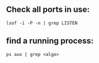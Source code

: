 ## Check all ports in use:
```
lsof -i -P -n | grep LISTEN
```

## find a running process:
```
ps aux | grep <algo>
```